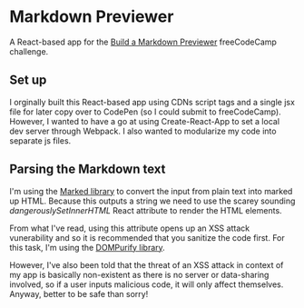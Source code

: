 # Markdown Previewer

A React-based app for the [Build a Markdown Previewer](https://www.freecodecamp.org/learn/front-end-libraries/front-end-libraries-projects/build-a-markdown-previewer) freeCodeCamp challenge.

## Set up

I orginally built this React-based app using CDNs script tags and a single jsx file for later copy over to CodePen (so I could submit to freeCodeCamp). However, I wanted to have a go at using Create-React-App to set a local dev server through Webpack. I also wanted to modularize my code into separate js files.

## Parsing the Markdown text

I'm using the [Marked library](https://github.com/markedjs/marked?utm_source=cdnjs&utm_medium=cdnjs_link&utm_campaign=cdnjs_library) to convert the input from plain text into marked up HTML. Because this outputs a string we need to use the scarey sounding _dangerouslySetInnerHTML_ React attribute to render the HTML elements.

From what I've read, using this attribute opens up an XSS attack vunerability and so it is recommended that you sanitize the code first. For this task, I'm using the [DOMPurify library](https://github.com/cure53/DOMPurify).

However, I've also been told that the threat of an XSS attack in context of my app is basically non-existent as there is no server or data-sharing involved, so if a user inputs malicious code, it will only affect themselves. Anyway, better to be safe than sorry!
